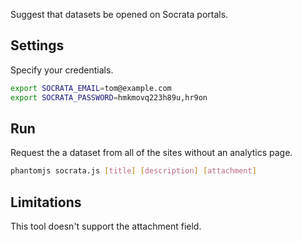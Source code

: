 Suggest that datasets be opened on Socrata portals.

## Settings
Specify your credentials.

```sh
export SOCRATA_EMAIL=tom@example.com
export SOCRATA_PASSWORD=hmkmovq223h89u,hr9on
```

## Run
Request the a dataset from all of the sites without an analytics page.

```sh
phantomjs socrata.js [title] [description] [attachment]
```

## Limitations
This tool doesn't support the attachment field.
